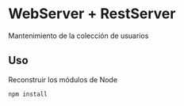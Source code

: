 # WebServer + RestServer

Mantenimiento de la colección de usuarios

## Uso

Reconstruir los módulos de Node

```
npm install
```
